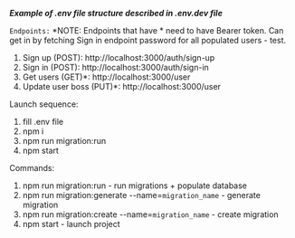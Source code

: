 
***Example of .env file structure described in .env.dev file***

`Endpoints:` 
*NOTE: Endpoints that have * need to have Bearer token. Can get in by fetching Sign in endpoint password for all populated users - test.
1. Sign up (POST): http://localhost:3000/auth/sign-up
2. Sign in (POST): http://localhost:3000/auth/sign-in
3. Get users (GET)*: http://localhost:3000/user
4. Update user boss (PUT)*: http://localhost:3000/user

Launch sequence:
  1. fill .env file
  2. npm i 
  3. npm run migration:run
  4. npm start

Commands: 
  1. npm run migration:run - run migrations + populate database
  2. npm run migration:generate --name=`migration_name` - generate migration
  3. npm run migration:create --name=`migration_name` - create migration
  4. npm start - launch project 